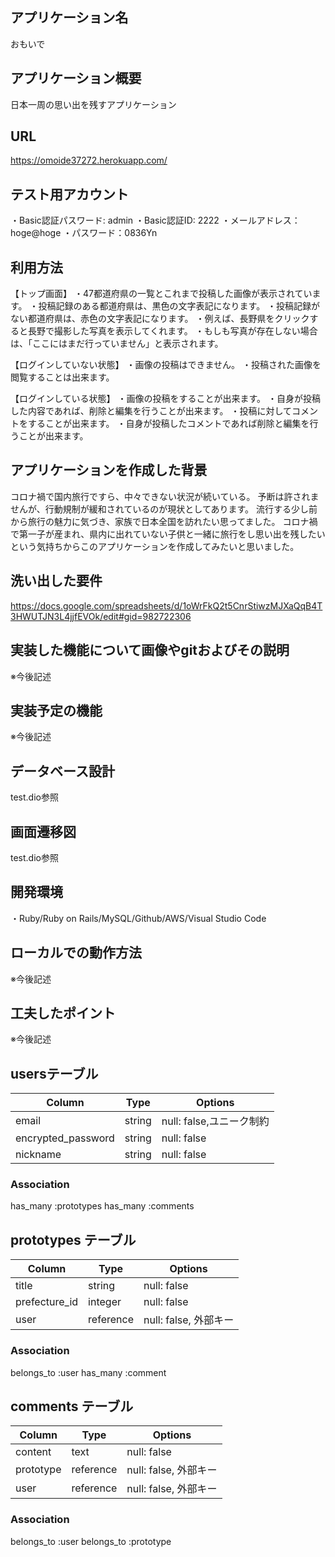 ## アプリケーション名
おもいで

## アプリケーション概要
日本一周の思い出を残すアプリケーション

## URL
https://omoide37272.herokuapp.com/

## テスト用アカウント
・Basic認証パスワード: admin
・Basic認証ID: 2222
・メールアドレス：hoge@hoge
・パスワード：0836Yn

## 利用方法
【トップ画面】
・47都道府県の一覧とこれまで投稿した画像が表示されています。
・投稿記録のある都道府県は、黒色の文字表記になります。
・投稿記録がない都道府県は、赤色の文字表記になります。
・例えば、長野県をクリックすると長野で撮影した写真を表示してくれます。
・もしも写真が存在しない場合は、「ここにはまだ行っていません」と表示されます。

【ログインしていない状態】
・画像の投稿はできません。
・投稿された画像を閲覧することは出来ます。

【ログインしている状態】
・画像の投稿をすることが出来ます。
・自身が投稿した内容であれば、削除と編集を行うことが出来ます。
・投稿に対してコメントをすることが出来ます。
・自身が投稿したコメントであれば削除と編集を行うことが出来ます。

## アプリケーションを作成した背景
コロナ禍で国内旅行ですら、中々できない状況が続いている。
予断は許されませんが、行動規制が緩和されているのが現状としてあります。
流行する少し前から旅行の魅力に気づき、家族で日本全国を訪れたい思ってました。
コロナ禍で第一子が産まれ、県内に出れていない子供と一緒に旅行をし思い出を残したいという気持ちからこのアプリケーションを作成してみたいと思いました。

## 洗い出した要件
https://docs.google.com/spreadsheets/d/1oWrFkQ2t5CnrStiwzMJXaQqB4T3HWUTJN3L4jjfEVOk/edit#gid=982722306

## 実装した機能について画像やgitおよびその説明
※今後記述

## 実装予定の機能
※今後記述

## データベース設計
test.dio参照

## 画面遷移図
test.dio参照

## 開発環境
・Ruby/Ruby on Rails/MySQL/Github/AWS/Visual Studio Code

## ローカルでの動作方法
※今後記述

## 工夫したポイント
※今後記述

## usersテーブル
| Column             | Type   | Options                |
| ------------------ | ------ | -----------            |
| email              | string | null: false,ユニーク制約 |
| encrypted_password | string | null: false            |
| nickname           | string | null: false            |
### Association
has_many :prototypes
has_many :comments

## prototypes テーブル
| Column        | Type      | Options     |
| ------        | ------    | ----------- |
| title         | string    | null: false |
| prefecture_id | integer   | null: false |
| user          | reference | null: false, 外部キー|
### Association
belongs_to :user
has_many :comment 

## comments テーブル
| Column       | Type      | Options     |
| ------       | ------    | ----------- |
| content      | text      | null: false |
| prototype    | reference | null: false, 外部キー|
| user         | reference | null: false, 外部キー|
### Association
belongs_to :user
belongs_to :prototype

